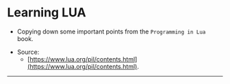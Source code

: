 # Learning LUA

- Copying down some important points from the `Programming in Lua` book.

* Source:
	* [https://www.lua.org/pil/contents.html](https://www.lua.org/pil/contents.html).

---
